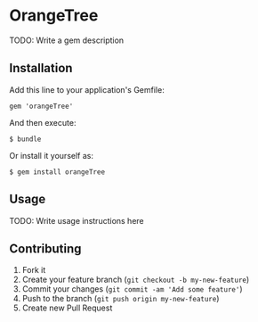# OrangeTree

TODO: Write a gem description

## Installation

Add this line to your application's Gemfile:

    gem 'orangeTree'

And then execute:

    $ bundle

Or install it yourself as:

    $ gem install orangeTree

## Usage

TODO: Write usage instructions here

## Contributing

1. Fork it
2. Create your feature branch (`git checkout -b my-new-feature`)
3. Commit your changes (`git commit -am 'Add some feature'`)
4. Push to the branch (`git push origin my-new-feature`)
5. Create new Pull Request
